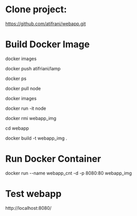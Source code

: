 # Clone project:

https://github.com/atifrani/webapp.git


# Build Docker Image

docker images

docker push atifriani/lamp

docker ps

docker pull node

docker images

docker run -it node

docker rmi webapp_img

cd webapp

docker build -t webapp_img .



# Run Docker Container

 docker run --name webapp_cnt -d -p 8080:80 webapp_img

 # Test webapp




 http://localhost:8080/
